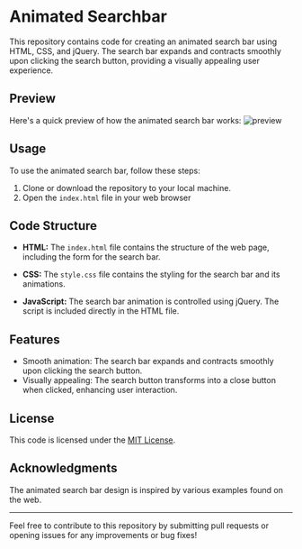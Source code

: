 # Animated Searchbar

This repository contains code for creating an animated search bar using HTML, CSS, and jQuery. The search bar expands and contracts smoothly upon clicking the search button, providing a visually appealing user experience.

## Preview

Here's a quick preview of how the animated search bar works:
![preview](https://github.com/withaarzoo/Animated-Searchbar-2/assets/59678435/40c01f8c-5d2d-473e-8c23-3a8898337b5b)

## Usage

To use the animated search bar, follow these steps:

1. Clone or download the repository to your local machine.
2. Open the `index.html` file in your web browser

## Code Structure

- **HTML:** The `index.html` file contains the structure of the web page, including the form for the search bar.
  
- **CSS:** The `style.css` file contains the styling for the search bar and its animations.
  
- **JavaScript:** The search bar animation is controlled using jQuery. The script is included directly in the HTML file.

## Features

- Smooth animation: The search bar expands and contracts smoothly upon clicking the search button.
- Visually appealing: The search button transforms into a close button when clicked, enhancing user interaction.

## License

This code is licensed under the [MIT License](LICENSE).

## Acknowledgments

The animated search bar design is inspired by various examples found on the web.

---

Feel free to contribute to this repository by submitting pull requests or opening issues for any improvements or bug fixes!
